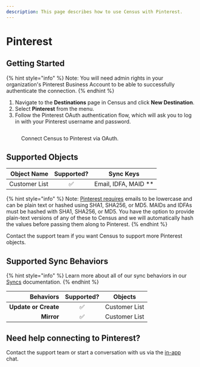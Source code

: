 ```yaml
---
description: This page describes how to use Census with Pinterest.
---
```


# Pinterest

## Getting Started

{% hint style="info" %}
Note: You will need admin rights in your organization's Pinterest Business Account to be able to successfully authenticate the connection.
{% endhint %}

1. Navigate to the **Destinations** page in Census and click **New Destination**.
2. Select **Pinterest** from the menu.
3. Follow the Pinterest OAuth authentication flow, which will ask you to log in with your Pinterest username and password.

<figure><img src="../.gitbook/assets/Screen Shot 2022-12-01 at 9.04.09 PM.png" alt=""><figcaption><p>Connect Census to Pinterest via OAuth.</p></figcaption></figure>

## Supported Objects

| **Object Name** | **Supported?** | **Sync Keys**          |
| --------------: | :------------: | ---------------------- |
|   Customer List |        ✅       | Email, IDFA, MAID \*\* |

{% hint style="info" %}
Note: [Pinterest requires](https://developers.pinterest.com/docs/api/v5/#tag/customer_lists) emails to be lowercase and can be plain text or hashed using SHA1, SHA256, or MD5. MAIDs and IDFAs must be hashed with SHA1, SHA256, or MD5. You have the option to provide plain-text versions of any of these to Census and we will automatically hash the values before passing them along to Pinterest.
{% endhint %}

Contact the support team if you want Census to support more Pinterest objects.

## Supported Sync Behaviors

{% hint style="info" %}
Learn more about all of our sync behaviors in our [Syncs](../syncs/overview.md) documentation.
{% endhint %}

|        **Behaviors** | **Supported?** |  **Objects**  |
| -------------------: | :------------: | :-----------: |
| **Update or Create** |        ✅       | Customer List |
|           **Mirror** |        ✅       | Customer List |

## Need help connecting to Pinterest?

Contact the support team or start a conversation with us via the [in-app](https://app.getcensus.com) chat.
